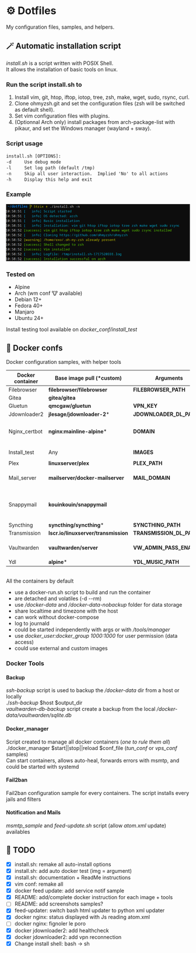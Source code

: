 # ⚙️ Dotfiles
My configuration files, samples, and helpers.

## 🪄 Automatic installation script

*install.sh* is a script written with POSIX Shell.\
It allows the installation of basic tools on linux.

### Run the script install.sh to
1. Install vim, git, htop, iftop, iotop, tree, zsh, make, wget, sudo, rsync, curl.
2. Clone ohmyzsh.git and set the configuration files (zsh will be switched as default shell).
3. Set vim configuration files with plugins.
4. (Optionnal Arch only) install packages from arch-package-list with pikaur, and set the Windows manager (wayland + sway).

### Script usage
```
install.sh [OPTIONS]:
-d     Use debug mode
-l     Set log path (default /tmp)
-n     Skip all user interaction.  Implied 'No' to all actions
-h     Display this help and exit
```

### Example
![script_execution_sample](sample.png)

### Tested on
* Alpine
* Arch (wm conf 🐮 available)
* Debian 12+
* Fedora 40+
* Manjaro
* Ubuntu 24+

Install testing tool available on *docker_conf/install_test*

## 🐳 Docker confs

Docker configuration samples, with helper tools

| Docker container | Base image pull (*custom) | Arguments | Comments |
| --- |  --- |  --- |  --- |
| Filebrowser | **filebrowser/filebrowser** | **FILEBROWSER_PATH** | |
| Gitea | **gitea/gitea** |  | Behind nginx_certbot proxy|
| Gluetun | **qmcgaw/gluetun** | **VPN_KEY** | |
| Jdownloader2 | **jlesage/jdownloader-2*** | **JDOWNLOADER_DL_PATH** | |
| Nginx_certbot | **nginx:mainline-alpine*** | **DOMAIN** | Allows redirection for gitea, vaultwarden, and snappymail containers<br>Creates and renews certifications with certbot automatically |
| Install_test | Any | **IMAGES** | Debian, Ubuntu, Fedora, Alpine, Archlinux, and Manjarolinux/base are used by default |
| Plex | **linuxserver/plex** | **PLEX_PATH** | |
| Mail_server | **mailserver/docker-mailserver** | **MAIL_DOMAIN** | Add/Del mail accounts with *setup-mail.sh*<br>Creates opendkim conf with *setup-opendkim.sh*<br>*smtp_sample* available |
| Snappymail | **kouinkouin/snappymail** | | For the first time configuration use *mail.domain.com/?admin*.<br>Accepts user *admin* and password from */docker-data/snappymail/_data_/_default_/admin_password.txt*<br>Behind nginx_certbot proxy |
| Syncthing | **syncthing/syncthing*** | **SYNCTHING_PATH** | Behind gluetun network |
| Transmission | **lscr.io/linuxserver/transmission** | **TRANSMISSION_DL_PATH** | Behind gluetun network |
| Vaultwarden | **vaultwarden/server** | **VW_ADMIN_PASS_ENABLED** |  **VW_ADMIN_PASS_ENABLED** allows https://VW-DOMAIN/admin access<br>Behind nginx_certbot proxy |
| Ydl | **alpine*** | **YDL_MUSIC_PATH** | Behind gluetun network |

<br>All the containers by default
* use a docker-run.sh script to build and run the container
* are detached and volatiles (-d --rm)
* use */docker-data* and */docker-data-nobackup* folder for data storage
* share localtime and timezone with the host
* can work without docker-compose
* log to journald
* could be started independently with args or with */tools/manager*
* use *docker_user:docker_group 1000:1000* for user permission (data access)
* could use external and custom images

### Docker Tools

#### Backup
*ssh-backup* script is used to backup the */docker-data* dir from a host or locally\
./*ssh-backup* $host $output_dir\
*vaultwarden-db-backup* script create a backup from the local */docker-data/vaultwarden/sqlite.db*

#### Docker_manager
Script created to manage all docker containers (*one to rule them all*)\
./docker_manager $start||stop||reload $conf_file (*tun_conf* or *vps_conf* samples)\
Can start containers, allows auto-heal, forwards errors with msmtp, and could be started with systemd

#### Fail2ban
Fail2ban configuration sample for every containers. The script installs every jails and filters

#### Notification and Mails
*msmtp_sample* and *feed-update.sh* script (allow *atom.xml* update) availables


## 📝 TODO
- [x] install.sh: remake all auto-install options
- [x] install.sh: add auto docker test (img = argument)
- [x] install.sh: documentation + ReadMe instructions
- [x] vim conf: remake all
- [x] docker feed update: add service notif sample
- [x] README: add/complete docker instruction for each image + tools
- [ ] README: add screenshots samples?
- [x] feed-updater: switch bash html updater to python xml updater
- [x] docker nginx: status displayed with Js reading atom.xml
- [ ] docker nginx: fignoler le poro
- [x] docker jdownloader2: add healthcheck
- [x] docker jdownloader2: add vpn reconnection
- [x] Change install shell: bash -> sh

